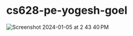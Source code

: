 # cs628-pe-yogesh-goel
![Screenshot 2024-01-05 at 2 43 40 PM](https://github.com/yogesh2699/cs628-pe-yogesh-goel/assets/24565556/fa799c59-7183-447d-9afd-d052f9eb9a46)
